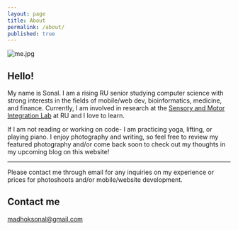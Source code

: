 ```yaml
---
layout: page
title: About
permalink: /about/
published: true
---
```


![me.jpg]({{site.baseurl}}/me.jpg)

## Hello!

My name is Sonal. I am a rising RU senior studying computer science with strong interests in the fields of mobile/web dev, bioinformatics, medicine, and finance. 
Currently, I am involved in research at the [Sensory and Motor Integration Lab](https://sensorymotorintegrationlab.com) at RU and I love to learn. 

If I am not reading or working on code- I am practicing yoga, lifting, or playing piano. 
I enjoy photography and writing, so feel free to review my featured photography and/or come back soon to check out my thoughts in my upcoming blog on this website!

---

Please contact me through email for any inquiries on my experience or prices for photoshoots and/or mobile/website development. 

## Contact me

[madhoksonal@gmail.com](mailto:madhoksonal@gmail.com)
